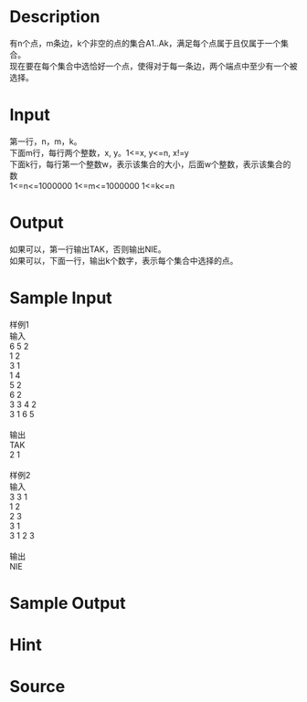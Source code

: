 
# Description

<div class="content"><div>有n个点，m条边，k个非空的点的集合A1..Ak，满足每个点属于且仅属于一个集合。</div>
<div>现在要在每个集合中选恰好一个点，使得对于每一条边，两个端点中至少有一个被选择。</div>
<div></div>
<div></div>
<p></p></div>

# Input

<div class="content"><div></div>
<div>
<div>第一行，n，m，k。</div>
<div>下面m行，每行两个整数，x, y。1&lt;=x, y&lt;=n, x!=y</div>
<div>下面k行，每行第一个整数w，表示该集合的大小，后面w个整数，表示该集合的数</div>
<div></div>
<div>1&lt;=n&lt;=1000000 1&lt;=m&lt;=1000000 1&lt;=k&lt;=n</div>
<div></div>
<div></div>
</div>
<div>
<p></p>
</div></div>

# Output

<div class="content"><div></div>
<div>
<div>如果可以，第一行输出TAK，否则输出NIE。</div>
<div>如果可以，下面一行，输出k个数字，表示每个集合中选择的点。</div>
<div></div>
</div>
<div>
<p></p>
</div></div>

# Sample Input

<div class="content"><span class="sampledata">样例1<br/>
输入<br/>
6 5 2<br/>
1 2<br/>
3 1<br/>
1 4<br/>
5 2<br/>
6 2<br/>
3 3 4 2<br/>
3 1 6 5<br/>
<br/>
输出<br/>
TAK<br/>
2 1<br/>
<br/>
样例2<br/>
输入<br/>
3 3 1<br/>
1 2<br/>
2 3<br/>
3 1<br/>
3 1 2 3<br/>
<br/>
输出<br/>
NIE<br/>
</span></div>

# Sample Output

<div class="content"><span class="sampledata"></span></div>

# Hint

<div class="content"><p></p></div>

# Source

<div class="content"><p><a href="problemset.php?search="></a></p></div>

